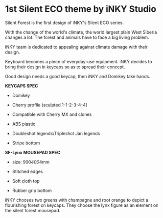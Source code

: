 # 1st Silent ECO theme by iNKY Studio
Silent Forest is the first design of iNKY's Silent ECO series. 

With the change of the world's climate, the world largest plain West Siberia changes a lot. The forest and animals have to face a big living problem. 

iNKY team is dedicated to appealing against climate damage with their design. 

Keyboard becomes a piece of everyday-use equipment. iNKY decides to bring their design in keycaps so as to spread their concept. 

Good design needs a good keycap, then iNKY and Domikey take hands. 

**KEYCAPS SPEC**

- Domikey

- Cherry profile (sculpted 1-1-2-3-4-4)

- Compatible with Cherry MX and clones

- ABS plastic

- Doubleshot legends\Tripleshot Jan legends

- Stripe bottom 

**SF-Lynx MOUSEPAD SPEC**

- size: 900*400*4mm

- Stitched edges

- Soft cloth top

- Rubber grip bottom

iNKY chooses two greens with champagne and root orange to depict a flourishing forest on keycaps. They choose the lynx figure as an element on the silent forest mousepad. 
